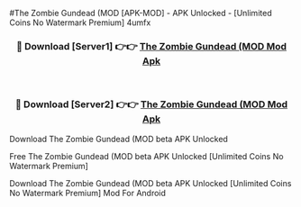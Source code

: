 #The Zombie Gundead (MOD [APK-MOD] - APK Unlocked - [Unlimited Coins No Watermark Premium] 4umfx



<div align="center">

<h3>🔴 Download [Server1] 👉👉 <a href="https://momento.my/?title=The_Zombie_Gundead_(MOD">The Zombie Gundead (MOD Mod Apk</a></h3><br>

<h3>🔴 Download [Server2] 👉👉 <a href="https://momento.my/?title=The_Zombie_Gundead_(MOD">The Zombie Gundead (MOD Mod Apk</a></h3>
</div>



Download The Zombie Gundead (MOD beta APK Unlocked

Free The Zombie Gundead (MOD beta APK Unlocked [Unlimited Coins No Watermark Premium]

Download The Zombie Gundead (MOD beta APK Unlocked [Unlimited Coins No Watermark Premium] Mod For Android

